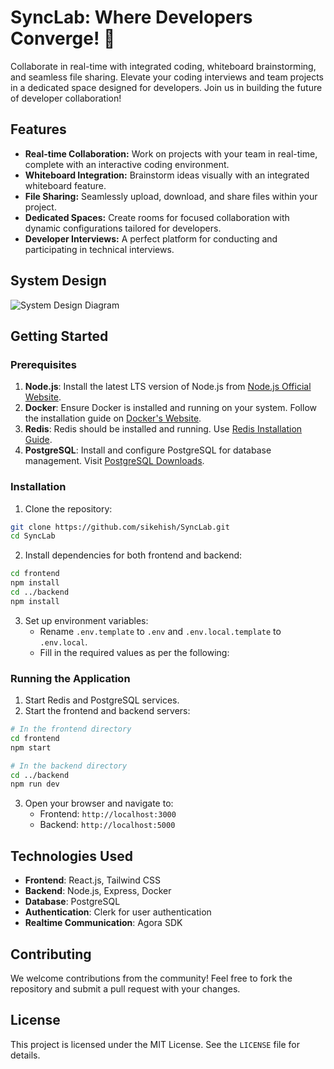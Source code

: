 # SyncLab: Where Developers Converge! 🚀

Collaborate in real-time with integrated coding, whiteboard brainstorming, and seamless file sharing. Elevate your coding interviews and team projects in a dedicated space designed for developers. Join us in building the future of developer collaboration!

## Features
- **Real-time Collaboration:** Work on projects with your team in real-time, complete with an interactive coding environment.
- **Whiteboard Integration:** Brainstorm ideas visually with an integrated whiteboard feature.
- **File Sharing:** Seamlessly upload, download, and share files within your project.
- **Dedicated Spaces:** Create rooms for focused collaboration with dynamic configurations tailored for developers.
- **Developer Interviews:** A perfect platform for conducting and participating in technical interviews.

## System Design
![System Design Diagram](https://github.com/user-attachments/assets/48a57a6c-9f77-4f5d-84fb-b42d2081b202)

## Getting Started

### Prerequisites
1. **Node.js**: Install the latest LTS version of Node.js from [Node.js Official Website](https://nodejs.org/).
2. **Docker**: Ensure Docker is installed and running on your system. Follow the installation guide on [Docker's Website](https://www.docker.com/).
3. **Redis**: Redis should be installed and running. Use [Redis Installation Guide](https://redis.io/docs/getting-started/).
4. **PostgreSQL**: Install and configure PostgreSQL for database management. Visit [PostgreSQL Downloads](https://www.postgresql.org/download/).

### Installation

1. Clone the repository:
```bash
git clone https://github.com/sikehish/SyncLab.git
cd SyncLab
```

2. Install dependencies for both frontend and backend:
```bash
cd frontend
npm install
cd ../backend
npm install
```

3. Set up environment variables:
   - Rename `.env.template` to `.env` and `.env.local.template` to `.env.local`.
   - Fill in the required values as per the following:


### Running the Application

1. Start Redis and PostgreSQL services.
2. Start the frontend and backend servers:
```bash
# In the frontend directory
cd frontend
npm start

# In the backend directory
cd ../backend
npm run dev
```
3. Open your browser and navigate to:
   - Frontend: `http://localhost:3000`
   - Backend: `http://localhost:5000`


## Technologies Used
- **Frontend**: React.js, Tailwind CSS
- **Backend**: Node.js, Express, Docker
- **Database**: PostgreSQL
- **Authentication**: Clerk for user authentication
- **Realtime Communication**: Agora SDK

## Contributing
We welcome contributions from the community! Feel free to fork the repository and submit a pull request with your changes.

## License
This project is licensed under the MIT License. See the `LICENSE` file for details.

